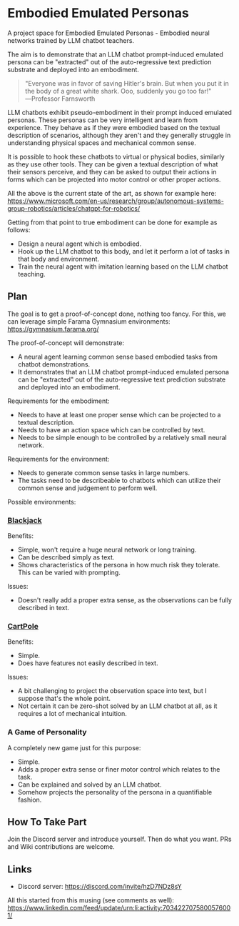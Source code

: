 # Embodied Emulated Personas

A project space for Embodied Emulated Personas - Embodied neural networks trained by LLM chatbot teachers.

The aim is to demonstrate that an LLM chatbot prompt-induced emulated persona can be "extracted" out of the auto-regressive text prediction substrate and deployed into an embodiment.

> "Everyone was in favor of saving Hitler's brain. But when you put it in the body of a great white shark. Ooo, suddenly you go too far!"
> ―Professor Farnsworth

LLM chatbots exhibit pseudo-embodiment in their prompt induced emulated personas. These personas can be very intelligent and learn from experience. They behave as if they were embodied based on the textual description of scenarios, although they aren't and they generally struggle in understanding physical spaces and mechanical common sense.

It is possible to hook these chatbots to virtual or physical bodies, similarly as they use other tools. They can be given a textual description of what their sensors perceive, and they can be asked to output their actions in forms which can be projected into motor control or other proper actions.

All the above is the current state of the art, as shown for example here: https://www.microsoft.com/en-us/research/group/autonomous-systems-group-robotics/articles/chatgpt-for-robotics/

Getting from that point to true embodiment can be done for example as follows:
- Design a neural agent which is embodied.
- Hook up the LLM chatbot to this body, and let it perform a lot of tasks in that body and environment.
- Train the neural agent with imitation learning based on the LLM chatbot teaching.

## Plan

The goal is to get a proof-of-concept done, nothing too fancy. For this, we can leverage simple Farama Gymnasium environments: https://gymnasium.farama.org/

The proof-of-concept will demonstrate:
- A neural agent learning common sense based embodied tasks from chatbot demonstrations.
- It demonstrates that an LLM chatbot prompt-induced emulated persona can be "extracted" out of the auto-regressive text prediction substrate and deployed into an embodiment.

Requirements for the embodiment:
- Needs to have at least one proper sense which can be projected to a textual description.
- Needs to have an action space which can be controlled by text.
- Needs to be simple enough to be controlled by a relatively small neural network.

Requirements for the environment:
- Needs to generate common sense tasks in large numbers.
- The tasks need to be describeable to chatbots which can utilize their common sense and judgement to perform well.

Possible environments:

### [Blackjack](https://gymnasium.farama.org/environments/toy_text/blackjack/)

Benefits:
- Simple, won't require a huge neural network or long training.
- Can be described simply as text.
- Shows characteristics of the persona in how much risk they tolerate. This can be varied with prompting.

Issues:
- Doesn't really add a proper extra sense, as the observations can be fully described in text.

### [CartPole](https://gymnasium.farama.org/environments/classic_control/cart_pole/)

Benefits:
- Simple.
- Does have features not easily described in text.

Issues:
- A bit challenging to project the observation space into text, but I suppose that's the whole point.
- Not certain it can be zero-shot solved by an LLM chatbot at all, as it requires a lot of mechanical intuition.

### A Game of Personality

A completely new game just for this purpose:
- Simple.
- Adds a proper extra sense or finer motor control which relates to the task.
- Can be explained and solved by an LLM chatbot.
- Somehow projects the personality of the persona in a quantifiable fashion.

## How To Take Part

Join the Discord server and introduce yourself. Then do what you want. PRs and Wiki contributions are welcome.

## Links

- Discord server: https://discord.com/invite/hzD7NDz8sY

All this started from this musing (see comments as well): https://www.linkedin.com/feed/update/urn:li:activity:7034227075800576001/
